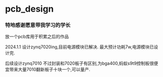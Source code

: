 # pcb_design
### 特地感谢愿意带我学习的学长
放一个pcb库用于积累之后的作品

2024.1.1 设计zynq7020ing,目前电源模块已解决.
最大预计功耗7w,电源模块已设计完.

后续设计zynq7010 不过封装和7020板子有区别,为bga400,蚂蚁s9t9控制板很便宜带来大量7010翻新板子十块一个,可以量产.
